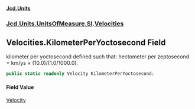 #### [Jcd.Units](index 'index')
### [Jcd.Units.UnitsOfMeasure.SI](Jcd.Units.UnitsOfMeasure.SI 'Jcd.Units.UnitsOfMeasure.SI').[Velocities](Velocities 'Jcd.Units.UnitsOfMeasure.SI.Velocities')

## Velocities.KilometerPerYoctosecond Field

kilometer per yoctosecond defined such that: hectometer per zeptosecond = km/ys × (10.0)/(1.0/1000.0).

```csharp
public static readonly Velocity KilometerPerYoctosecond;
```

#### Field Value
[Velocity](Velocity 'Jcd.Units.UnitTypes.Velocity')